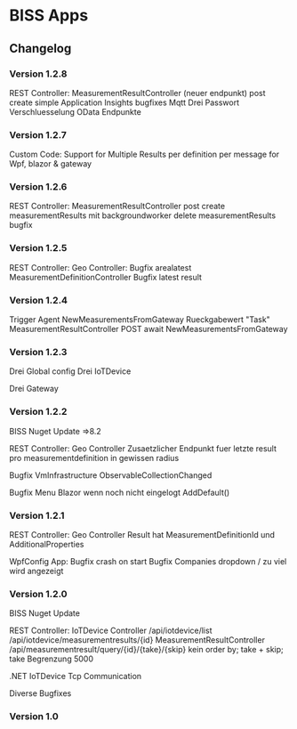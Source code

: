 # BISS Apps  

## Changelog

### Version 1.2.8
REST Controller:
 MeasurementResultController
  (neuer endpunkt) post create simple
Application Insights bugfixes
Mqtt
Drei Passwort Verschluesselung
OData Endpunkte

### Version 1.2.7

Custom Code:
 Support for Multiple Results per definition per message for Wpf, blazor & gateway

### Version 1.2.6

REST Controller:
 MeasurementResultController
  post create measurementResults mit backgroundworker 
  delete measurementResults bugfix

### Version 1.2.5

REST Controller:
 Geo Controller:
  Bugfix arealatest
 MeasurementDefinitionController
  Bugfix latest result

### Version 1.2.4

Trigger Agent NewMeasurementsFromGateway Rueckgabewert "Task"
MeasurementResultController POST await NewMeasurementsFromGateway

### Version 1.2.3

Drei Global config
Drei IoTDevice

Drei Gateway

### Version 1.2.2

BISS Nuget Update =>8.2

REST Controller:
 Geo Controller
  Zusaetzlicher Endpunkt fuer letzte result pro measurementdefinition in gewissen radius

Bugfix VmInfrastructure ObservableCollectionChanged

Bugfix Menu Blazor wenn noch nicht eingelogt AddDefault()

### Version 1.2.1

REST Controller:
 Geo Controller
  Result hat MeasurementDefinitionId und AdditionalProperties

WpfConfig App:
 Bugfix crash on start
 Bugfix Companies dropdown / zu viel wird angezeigt


### Version 1.2.0

BISS Nuget Update

REST Controller:
 IoTDevice Controller
  /api/iotdevice/list
  /api/iotdevice/measurementresults/{id}
 MeasurementResultController
  /api/measurementresult/query/{id}/{take}/{skip}
   kein order by; take + skip; take Begrenzung 5000

.NET IoTDevice Tcp Communication

Diverse Bugfixes

### Version 1.0


